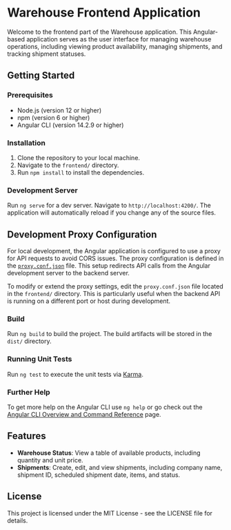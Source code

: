 # Warehouse Frontend Application

Welcome to the frontend part of the Warehouse application. This Angular-based application serves as the user interface for managing warehouse operations, including viewing product availability, managing shipments, and tracking shipment statuses.

## Getting Started

### Prerequisites

- Node.js (version 12 or higher)
- npm (version 6 or higher)
- Angular CLI (version 14.2.9 or higher)

### Installation

1. Clone the repository to your local machine.
2. Navigate to the `frontend/` directory.
3. Run `npm install` to install the dependencies.

### Development Server

Run `ng serve` for a dev server. Navigate to `http://localhost:4200/`. The application will automatically reload if you change any of the source files.

## Development Proxy Configuration

For local development, the Angular application is configured to use a proxy for API requests to avoid CORS issues. The proxy configuration is defined in the [`proxy.conf.json`](frontend/proxy.conf.json) file. This setup redirects API calls from the Angular development server to the backend server.

To modify or extend the proxy settings, edit the `proxy.conf.json` file located in the `frontend/` directory. This is particularly useful when the backend API is running on a different port or host during development.

### Build

Run `ng build` to build the project. The build artifacts will be stored in the `dist/` directory.

### Running Unit Tests

Run `ng test` to execute the unit tests via [Karma](https://karma-runner.github.io).

### Further Help

To get more help on the Angular CLI use `ng help` or go check out the [Angular CLI Overview and Command Reference](https://angular.io/cli) page.

## Features

- **Warehouse Status**: View a table of available products, including quantity and unit price.
- **Shipments**: Create, edit, and view shipments, including company name, shipment ID, scheduled shipment date, items, and status.

## License

This project is licensed under the MIT License - see the LICENSE file for details.